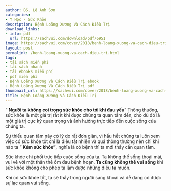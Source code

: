```yaml
---
author: BS. Lê Anh Sơn
categories:
- Y Học - Sức Khỏe
description: Bệnh Loãng Xương Và Cách Điều Trị
download_links:
- info: pdf
  url: https://sachvui.com/download/pdf/6951
image: https://sachvui.com/cover/2018/benh-loang-xuong-va-cach-dieu-tri.jpg
layout: post
permalink: /benh-loang-xuong-va-cach-dieu-tri.html
tags:
- tải sách miễn phí
- tải sách nhanh
- tải ebooks miễn phí
- pdf miễn phí
- Bệnh Loãng Xương Và Cách Điều Trị ebook
- Bệnh Loãng Xương Và Cách Điều Trị pdf
thumbnail_url: https://sachvui.com/cover/2018/benh-loang-xuong-va-cach-dieu-tri.jpg
title: Bệnh Loãng Xương Và Cách Điều Trị
---
```


 <div class="item-desc text-justify"> <p>” <strong>Người ta không coi trọng sức khỏe cho tới khi đau yếu</strong>” Thông thường, sức khỏe là một giá trị rất ít khi được chúng ta quan tâm đến, cho dù đó là một giá trị cực kỳ quan trọng và ảnh hưởng trực tiếp đến cuộc sống của chúng ta.</p><p>Sự thiếu quan tâm này có lý do rất đơn giản, vì hầu hết chúng ta luôn xem việc có sức khỏe tốt chỉ là điều tất nhiên và quá thông thường nên chỉ khi nào ta ” <strong>Kém sức khỏe”</strong>, nghĩa là có bệnh thì ta mới thấy cần quan tâm.</p><p>Sức khỏe chi phối trực tiếp cuộc sống của ta. Ta không thể sống thoải mái, vui vẻ với một thân thể ốm đau bệnh hoạn. <strong>Ta cũng không thể vui sống</strong> khi sức khỏe không cho phép ta làm được những điều ta muốn.</p><p>Khi có sức khỏe tốt, ta sẽ thấy trong người sảng khoái và dễ dàng có được sự lạc quan vui sống.</p> </div>